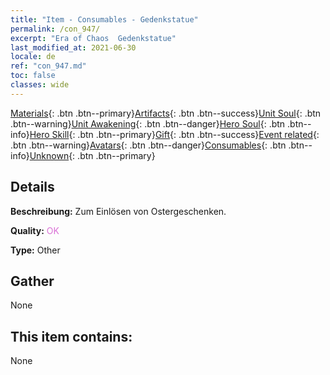 ```yaml
---
title: "Item - Consumables - Gedenkstatue"
permalink: /con_947/
excerpt: "Era of Chaos  Gedenkstatue"
last_modified_at: 2021-06-30
locale: de
ref: "con_947.md"
toc: false
classes: wide
---
```

 [Materials](/ItemsDE/){: .btn .btn--primary}[Artifacts](/ItemsDE/Artifacts/){: .btn .btn--success}[Unit Soul](/ItemsDE/UnitSoul/){: .btn .btn--warning}[Unit Awakening](/ItemsDE/UnitAwakening/){: .btn .btn--danger}[Hero Soul](/ItemsDE/HeroSoul/){: .btn .btn--info}[Hero Skill](/ItemsDE/HeroSkill/){: .btn .btn--primary}[Gift](/ItemsDE/Gift/){: .btn .btn--success}[Event related](/ItemsDE/Events/){: .btn .btn--warning}[Avatars](/ItemsDE/Avatars/){: .btn .btn--danger}[Consumables](/ItemsDE/Consumables/){: .btn .btn--info}[Unknown](/ItemsDE/Unknown/){: .btn .btn--primary}

## Details
 **Beschreibung:** Zum Einlösen von Ostergeschenken.

 **Quality:** <span style="color: #DA70D6">OK</span>

 **Type:** Other

## Gather

  None

## This item contains:

  None

